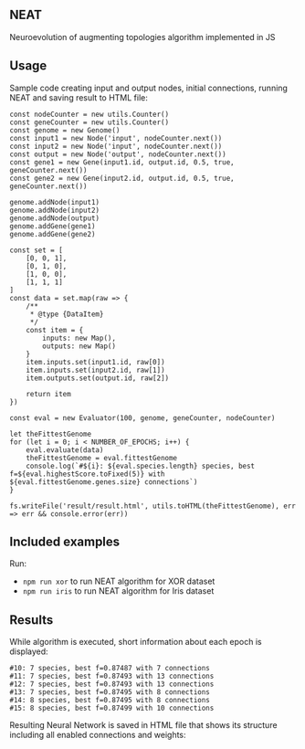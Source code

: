 
## NEAT

Neuroevolution of augmenting topologies algorithm implemented in JS

## Usage

Sample code creating input and output nodes, initial connections, running NEAT and saving result to HTML file:

```
const nodeCounter = new utils.Counter()
const geneCounter = new utils.Counter()
const genome = new Genome()
const input1 = new Node('input', nodeCounter.next())
const input2 = new Node('input', nodeCounter.next())
const output = new Node('output', nodeCounter.next())
const gene1 = new Gene(input1.id, output.id, 0.5, true, geneCounter.next())
const gene2 = new Gene(input2.id, output.id, 0.5, true, geneCounter.next())

genome.addNode(input1)
genome.addNode(input2)
genome.addNode(output)
genome.addGene(gene1)
genome.addGene(gene2)

const set = [
    [0, 0, 1],
    [0, 1, 0],
    [1, 0, 0],
    [1, 1, 1]
]
const data = set.map(raw => {
    /**
     * @type {DataItem}
     */
    const item = {
        inputs: new Map(),
        outputs: new Map()
    }
    item.inputs.set(input1.id, raw[0])
    item.inputs.set(input2.id, raw[1])
    item.outputs.set(output.id, raw[2])

    return item
})

const eval = new Evaluator(100, genome, geneCounter, nodeCounter)

let theFittestGenome
for (let i = 0; i < NUMBER_OF_EPOCHS; i++) {
    eval.evaluate(data)
    theFittestGenome = eval.fittestGenome
    console.log(`#${i}: ${eval.species.length} species, best f=${eval.highestScore.toFixed(5)} with ${eval.fittestGenome.genes.size} connections`)
}

fs.writeFile('result/result.html', utils.toHTML(theFittestGenome), err => err && console.error(err))
```

## Included examples

Run:
 - `npm run xor` to run NEAT algorithm for XOR dataset
 - `npm run iris` to run NEAT algorithm for Iris dataset

## Results

While algorithm is executed, short information about each epoch is displayed:
```
#10: 7 species, best f=0.87487 with 7 connections
#11: 7 species, best f=0.87493 with 13 connections
#12: 7 species, best f=0.87493 with 13 connections
#13: 7 species, best f=0.87495 with 8 connections
#14: 8 species, best f=0.87495 with 8 connections
#15: 8 species, best f=0.87499 with 10 connections
```

Resulting Neural Network is saved in HTML file that shows its structure including all enabled connections and weights:

